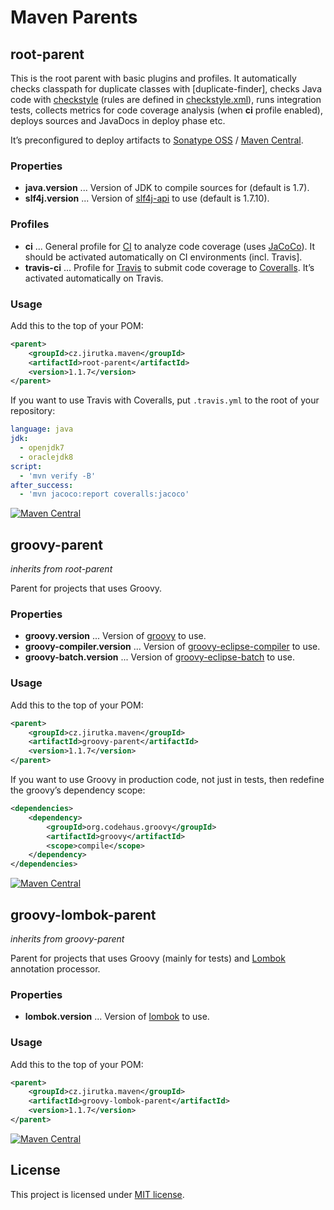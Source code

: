 Maven Parents
=============

root-parent
-----------

This is the root parent with basic plugins and profiles. It automatically checks classpath for duplicate classes with
[duplicate-finder], checks Java code with [checkstyle] \(rules are defined in [checkstyle.xml]), runs integration tests,
collects metrics for code coverage analysis (when **ci** profile enabled), deploys sources and JavaDocs in deploy phase
etc.

It’s preconfigured to deploy artifacts to [Sonatype OSS] / [Maven Central].

### Properties

*  **java.version** ... Version of JDK to compile sources for (default is 1.7).
*  **slf4j.version** ... Version of [slf4j-api] to use (default is 1.7.10).

### Profiles

*  **ci** ... General profile for [CI] to analyze code coverage (uses [JaCoCo]). It should be activated automatically
   on CI environments (incl. Travis].
*  **travis-ci** ... Profile for [Travis] to submit code coverage to [Coveralls]. It’s activated automatically on Travis.

### Usage

Add this to the top of your POM:

```xml
<parent>
    <groupId>cz.jirutka.maven</groupId>
    <artifactId>root-parent</artifactId>
    <version>1.1.7</version>
</parent>
```

If you want to use Travis with Coveralls, put `.travis.yml` to the root of your repository:

```yml
language: java
jdk:
  - openjdk7
  - oraclejdk8
script:
  - 'mvn verify -B'
after_success:
  - 'mvn jacoco:report coveralls:jacoco'
```

[![Maven Central](https://maven-badges.herokuapp.com/maven-central/cz.jirutka.maven/root-parent/badge.svg)](https://maven-badges.herokuapp.com/maven-central/cz.jirutka.maven/root-parent)


groovy-parent
-------------
_inherits from root-parent_

Parent for projects that uses Groovy.

### Properties

*  **groovy.version** ... Version of [groovy] to use.
*  **groovy-compiler.version** ... Version of [groovy-eclipse-compiler] to use.
*  **groovy-batch.version** ... Version of [groovy-eclipse-batch] to use.

### Usage

Add this to the top of your POM:

```xml
<parent>
    <groupId>cz.jirutka.maven</groupId>
    <artifactId>groovy-parent</artifactId>
    <version>1.1.7</version>
</parent>
```

If you want to use Groovy in production code, not just in tests, then redefine the groovy’s dependency scope:

```xml
<dependencies>
    <dependency>
        <groupId>org.codehaus.groovy</groupId>
        <artifactId>groovy</artifactId>
        <scope>compile</scope>
    </dependency>
</dependencies>
```

[![Maven Central](https://maven-badges.herokuapp.com/maven-central/cz.jirutka.maven/groovy-parent/badge.svg)](https://maven-badges.herokuapp.com/maven-central/cz.jirutka.maven/groovy-parent)


groovy-lombok-parent
--------------------
_inherits from groovy-parent_

Parent for projects that uses Groovy (mainly for tests) and [Lombok] annotation processor.

### Properties

*  **lombok.version** ... Version of [lombok] to use.

### Usage

Add this to the top of your POM:

```xml
<parent>
    <groupId>cz.jirutka.maven</groupId>
    <artifactId>groovy-lombok-parent</artifactId>
    <version>1.1.7</version>
</parent>
```

[![Maven Central](https://maven-badges.herokuapp.com/maven-central/cz.jirutka.maven/groovy-lombok-parent/badge.svg)](https://maven-badges.herokuapp.com/maven-central/cz.jirutka.maven/groovy-lombok-parent)


License
-------

This project is licensed under [MIT license](http://opensource.org/licenses/MIT).


<!-- Links -->

[checkstyle]: http://checkstyle.sourceforge.net/
[CI]: http://en.wikipedia.org/wiki/Continuous_integration
[Coveralls]: https://coveralls.io/
[JaCoCo]: http://www.eclemma.org/jacoco/
[Maven Central]: http://search.maven.org/
[Lombok]: http://projectlombok.org/
[Sonatype OSS]: https://docs.sonatype.org/display/Repository/Sonatype+OSS+Maven+Repository+Usage+Guide
[Travis]: https://travis-ci.org/

[checkstyle.xml]: /codequality-resources/src/main/resources/cz/cvut/fit/maven/codequality/checkstyle.xml

[groovy]: http://search.maven.org/#search|gav|1|g%3A%22org.codehaus.groovy%22%20AND%20a%3A%22groovy%22
[groovy-eclipse-batch]: http://search.maven.org/#search|gav|1|g%3A%22org.codehaus.groovy%22%20AND%20a%3A%22groovy-eclipse-batch%22
[groovy-eclipse-compiler]: http://search.maven.org/#search|gav|1|g%3A%22org.codehaus.groovy%22%20AND%20a%3A%22groovy-eclipse-compiler%22
[lombok]: http://search.maven.org/#search|gav|1|g%3A%22org.projectlombok%22%20AND%20a%3A%22lombok%22
[slf4j-api]: http://search.maven.org/#search|gav|1|g%3A%22org.slf4j%22%20AND%20a%3A%22slf4j-api%22
